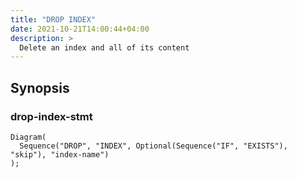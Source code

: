 ```yaml
---
title: "DROP INDEX"
date: 2021-10-21T14:00:44+04:00
description: >
  Delete an index and all of its content
---
```


## Synopsis

### drop-index-stmt

```railroad
Diagram(
  Sequence("DROP", "INDEX", Optional(Sequence("IF", "EXISTS"), "skip"), "index-name")
);
```
